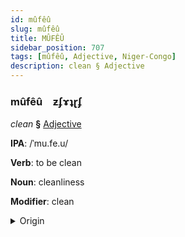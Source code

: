 ```yaml
---
id: mûfêû
slug: mûfêû
title: MÛFÊÛ
sidebar_position: 707
tags: [mûfêû, Adjective, Niger-Congo]
description: clean § Adjective
---
```


### mûfêû&emsp;<span kind="abugida">ƶʄɤʇɽʄ</span>

*clean* **§** [Adjective](../../tags/Adjective)

**IPA**: /ˈmu.fe.u/

**Verb**: to be clean

**Noun**: cleanliness

**Modifier**: clean

<details>
    <summary>Origin</summary>
    Kamba mutheu /mu.ðeu/<br/>
    <em>Niger-Congo Language Family</em>
</details>